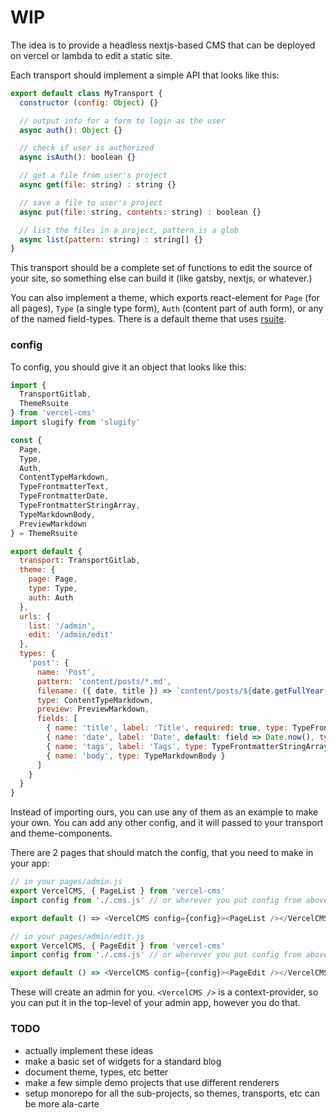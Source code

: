 # WIP

The idea is to provide a headless nextjs-based CMS that can be deployed on vercel or lambda to edit a static site.

Each transport should implement a simple API that looks like this:

```js
export default class MyTransport {
  constructor (config: Object) {}

  // output info for a form to login as the user
  async auth(): Object {}

  // check if user is authorized
  async isAuth(): boolean {}

  // get a file from user's project
  async get(file: string) : string {}

  // save a file to user's project
  async put(file: string, contents: string) : boolean {}

  // list the files in a project, pattern is a glob
  async list(pattern: string) : string[] {}
}
```

This transport should be a complete set of functions to edit the source of your site, so something else can build it (like gatsby, nextjs, or whatever.)

You can also implement a theme, which exports react-element for `Page` (for all pages), `Type` (a single type form), `Auth` (content part of auth form), or any of the named field-types. There is a default theme that uses [rsuite](https://rsuitejs.com/).

### config

To config, you should give it an object that looks like this:

```js
import {
  TransportGitlab,
  ThemeRsuite
} from 'vercel-cms'
import slugify from 'slugify'

const {
  Page,
  Type,
  Auth,
  ContentTypeMarkdown,
  TypeFrontmatterText,
  TypeFrontmatterDate,
  TypeFrontmatterStringArray,
  TypeMarkdownBody,
  PreviewMarkdown
} = ThemeRsuite

export default {
  transport: TransportGitlab,
  theme: {
    page: Page,
    type: Type,
    auth: Auth
  },
  urls: {
    list: '/admin',
    edit: '/admin/edit'
  },
  types: {
    'post': {
      name: 'Post',
      pattern: 'content/posts/*.md',
      filename: ({ date, title }) => `content/posts/${date.getFullYear()}-${date.getMonth()+1}-${date.getDate()}/${slugify(title)}.md`,
      type: ContentTypeMarkdown,
      preview: PreviewMarkdown,
      fields: [
        { name: 'title', label: 'Title', required: true, type: TypeFrontmatterText },
        { name: 'date', label: 'Date', default: field => Date.now(), type: TypeFrontmatterDate },
        { name: 'tags', label: 'Tags', type: TypeFrontmatterStringArray },
        { name: 'body', type: TypeMarkdownBody }
      ]
    }
  }
}
```

Instead of importing ours, you can use any of them as an example to make your own. You can add any other config, and it will passed to your transport and theme-components.

There are 2 pages that should match the config, that you need to make in your app:

```js
// in your pages/admin.js
export VercelCMS, { PageList } from 'vercel-cms'
import config from './.cms.js' // or wherever you put config from above

export default () => <VercelCMS config={config}><PageList /></VercelCMS>

// in your pages/admin/edit.js
export VercelCMS, { PageEdit } from 'vercel-cms'
import config from './.cms.js' // or wherever you put config from above

export default () => <VercelCMS config={config}><PageEdit /></VercelCMS>
```

These will create an admin for you. `<VercelCMS />` is a context-provider, so you can put it in the top-level of your admin app, however you do that.


### TODO

* actually implement these ideas
* make a basic set of widgets for a standard blog
* document theme, types, etc better
* make a few simple demo projects that use different renderers
* setup monorepo for all the sub-projects, so themes, transports, etc can be more ala-carte